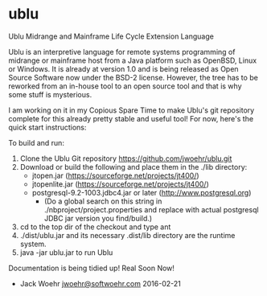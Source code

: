 # ublu
Ublu Midrange and Mainframe Life Cycle Extension Language

Ublu is an interpretive language for remote systems programming of midrange or
mainframe host from a Java platform such as OpenBSD, Linux or Windows. It is
already at version 1.0 and is being released as Open Source Software now under
the BSD-2 license. However, the tree has to be reworked from an in-house tool
to an open source tool and that is why some stuff is mysterious.

I am working on it in my Copious Spare Time to make Ublu's git repository
complete for this already pretty stable and useful tool! For now, here's the
quick start instructions:

To build and run:
1. Clone the Ublu Git repository https://github.com/jwoehr/ublu.git
2. Download or build the following and place them in the ./lib directory:
    * jtopen.jar (https://sourceforge.net/projects/jt400/)
    * jtopenlite.jar (https://sourceforge.net/projects/jt400/)
    * postgresql-9.2-1003.jdbc4.jar or later (http://www.postgresql.org)
        * (Do a global search on this string in ./nbproject/project.properties
           and replace with actual postgresql JDBC jar version you find/build.)
3. cd to the top dir of the checkout and type ant
4. ./dist/ublu.jar and its necessary .dist/lib directory are the runtime system.
5. java -jar ublu.jar to run Ublu

Documentation is being tidied up! Real Soon Now!
 
- Jack Woehr jwoehr@softwoehr.com 2016-02-21 
